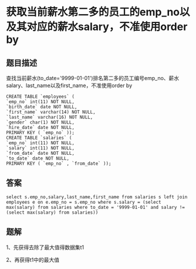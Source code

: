 <!--
 * @Author: your name
 * @Date: 2020-09-21 17:24:24
 * @LastEditTime: 2020-09-25 10:18:46
 * @LastEditors: your name
 * @Description: In User Settings Edit
 * @FilePath: \database-sql-combat\18.获取当前薪水第二多的员工的emp_no以及其对应的薪水salary2.md
-->
# 获取当前薪水第二多的员工的emp_no以及其对应的薪水salary，不准使用order by

## 题目描述

查找当前薪水(to_date='9999-01-01')排名第二多的员工编号emp_no、薪水salary、last_name以及first_name，不准使用order by

``` mysql
CREATE TABLE `employees` (
`emp_no` int(11) NOT NULL,
`birth_date` date NOT NULL,
`first_name` varchar(14) NOT NULL,
`last_name` varchar(16) NOT NULL,
`gender` char(1) NOT NULL,
`hire_date` date NOT NULL,
PRIMARY KEY ( `emp_no` ));
CREATE TABLE `salaries` (
`emp_no` int(11) NOT NULL,
`salary` int(11) NOT NULL,
`from_date` date NOT NULL,
`to_date` date NOT NULL,
PRIMARY KEY ( `emp_no` , `from_date` ));
```

## 答案

``` mysql
select s.emp_no,salary,last_name,first_name from salaries s left join employees e on e.emp_no = s.emp_no where s.salary = (select max(salary) from salaries where to_date = '9999-01-01' and salary != (select max(salary) from salaries))
```

## 题解

1、先获得去除了最大值得数据集t1

2、再获得t1中的最大值
